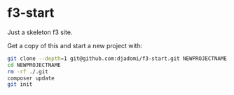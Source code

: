 # f3-start

Just a skeleton f3 site.

Get a copy of this and start a new project with:

``` bash
git clone --depth=1 git@github.com:djadomi/f3-start.git NEWPROJECTNAME
cd NEWPROJECTNAME
rm -rf ./.git
composer update
git init
```
